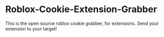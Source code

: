 # Roblox-Cookie-Extension-Grabber
This is the open source roblox cookie grabber, for extensions. Send your extension to your target!
